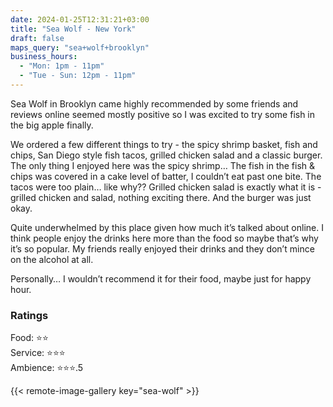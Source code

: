 ```yaml
---
date: 2024-01-25T12:31:21+03:00
title: "Sea Wolf - New York"
draft: false
maps_query: "sea+wolf+brooklyn"
business_hours:
  - "Mon: 1pm - 11pm"
  - "Tue - Sun: 12pm - 11pm"
---
```


Sea Wolf in Brooklyn came highly recommended by some friends and reviews online seemed mostly positive so I was excited to try some fish in the big apple finally.

We ordered a few different things to try - the spicy shrimp basket, fish and chips, San Diego style fish tacos, grilled chicken salad and a classic burger. The only thing I enjoyed here was the spicy shrimp… The fish in the fish & chips was covered in a cake level of batter, I couldn’t eat past one bite. The tacos were too plain… like why?? Grilled chicken salad is exactly what it is - grilled chicken and salad, nothing exciting there. And the burger was just okay.

Quite underwhelmed by this place given how much it’s talked about online. I think people enjoy the drinks here more than the food so maybe that’s why it’s so popular. My friends really enjoyed their drinks and they don’t mince on the alcohol at all.

Personally… I wouldn’t recommend it for their food, maybe just for happy hour.

### Ratings

Food: ⭐️⭐️<br>
Service: ⭐️⭐️⭐️<br>
Ambience: ⭐️⭐️⭐️.5<br>

{{< remote-image-gallery key="sea-wolf" >}}
